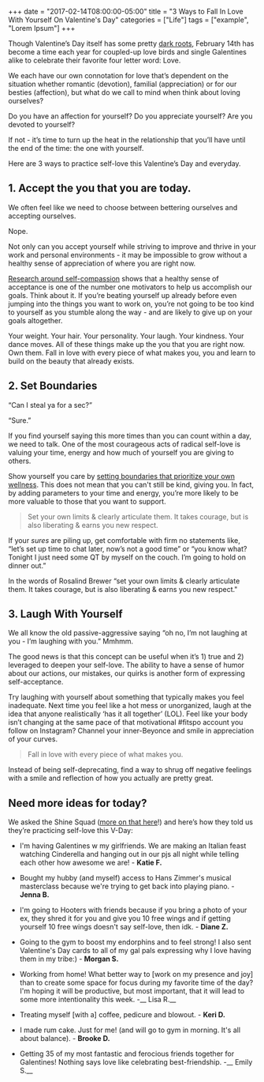 +++
  date = "2017-02-14T08:00:00-05:00"
  title = "3 Ways to Fall In Love With Yourself On Valentine's Day"
  categories = ["Life"]
  tags = ["example", "Lorem Ipsum"]
+++



<span class="dropcap">T</span>hough Valentine’s Day itself  has some pretty [dark roots](http://www.npr.org/2011/02/14/133693152/the-dark-origins-of-valentines-day), February 14th has become a time each year for coupled-up love birds and single Galentines alike to celebrate their favorite four letter word: Love.

We each have our own connotation for love that’s dependent on the situation whether romantic (devotion), familial (appreciation) or for our besties (affection), but what do we call to mind when think about loving ourselves?

Do you have an affection for yourself? Do you appreciate yourself? Are you devoted to yourself?

If not - it’s time to turn up the heat in the relationship that you’ll have until the end of the time: the one with yourself.

Here are 3 ways to practice self-love this Valentine’s Day and everyday. 


## 1. Accept the you that you are today.
We often feel like we need to choose between bettering ourselves and accepting ourselves. 

Nope.

Not only can you accept yourself while striving to improve and thrive in your work and personal environments - it may be impossible to grow without a healthy sense of appreciation of where you are right now.

[Research around self-compassion](http://advice.shinetext.com/articles/got-big-new-years-resolutions-heres-how-to-actually-reach-them/) shows that a healthy sense of acceptance is one of the number one motivators to help us accomplish our goals. Think about it. If you’re beating yourself up already before even jumping into the things you want to work on, you’re not going to be too kind to yourself as you stumble along the way - and are likely to give up on your goals altogether.

Your weight. Your hair. Your personality. Your laugh. Your kindness. Your dance moves. All of these things make up the you that you are right now. Own them. Fall in love with every piece of what makes you, you and learn to build on the beauty that already exists. 


## 2. Set Boundaries

“Can I steal ya for a sec?” 

“Sure.” 

If you find yourself saying this more times than you can count within a day, we need to talk. One of the most courageous acts of radical self-love is valuing your time, energy and how much of yourself you are giving to others. 

Show yourself you care by [setting boundaries that prioritize your own wellness](http://advice.shinetext.com/articles/im-good-with-whatever-the-high-price-of-people-pleasing/). This does not mean that you can't still be kind, giving you. In fact, by adding parameters to your time and energy, you’re more likely to be more valuable to those that you want to support. 

> Set your own limits & clearly articulate them. It takes courage, but is also liberating & earns you new respect. 


If your *sures* are piling up, get comfortable with firm no statements like, “let’s set up time to chat later, now’s not a good time” or “you know what? Tonight I just need some QT by myself on the couch. I’m going to hold on dinner out.”

In the words of Rosalind Brewer “set your own limits & clearly articulate them. It takes courage, but is also liberating & earns you new respect." 


## 3. Laugh With Yourself

We all know the old passive-aggressive saying “oh no, I’m not laughing at you - I’m laughing with you.” Mmhmm.

The good news is that this concept can be useful when it’s 1) true and 2) leveraged to deepen your self-love. The ability to have a sense of humor about our actions, our mistakes, our quirks is another form of expressing self-acceptance.  

Try laughing with yourself about something that typically makes you feel inadequate. Next time you feel like a hot mess or unorganized, laugh at the idea that anyone realistically ‘has it all together’ (LOL). Feel like your body isn’t changing at the same pace of that motivational #fitspo account you follow on Instagram? Channel your inner-Beyonce and smile in appreciation of your curves. 

> Fall in love with every piece of what makes you.


Instead of being self-deprecating, find a way to shrug off negative feelings with a smile and reflection of how you actually are pretty great.

## Need more ideas for today?

We asked the Shine Squad ([more on that here](http://www.shinetext.com/squad)!) and here’s how they told us they’re practicing self-love this V-Day: 

-  I'm having Galentines w my girlfriends. We are making an Italian feast watching Cinderella and hanging out in our pjs all night while telling each other how awesome we are! - __Katie F.__

-  Bought my hubby (and myself) access to Hans Zimmer's musical masterclass because we're trying to get back into playing piano. - __Jenna B.__

-  I'm going to Hooters with friends because if you bring a photo of your ex, they shred it for you and give you 10 free wings and if getting yourself 10 free wings doesn't say self-love, then idk.  - __Diane Z.__

-  Going to the gym to boost my endorphins and to feel strong! I also sent Valentine's Day cards to all of my gal pals expressing why I love having them in my tribe:) - __Morgan S.__

-  Working from home! What better way to [work on my presence and joy] than to create some space for focus during my favorite time of the day? I'm hoping it will be productive, but most important, that it will lead to some more intentionality this week. -__ Lisa R.__

-  Treating myself [with a] coffee, pedicure and blowout. - __Keri D.__

-  I made rum cake. Just for me! (and will go to gym in morning. It's all about balance). - __Brooke D.__

-  Getting 35 of my most fantastic and ferocious friends together for Galentines! Nothing says love like celebrating best-friendship. -__ Emily S.__

<div class="pubexchange_module" id="pubexchange_below_content" data-pubexchange-module-id="2323"></div>

<script>(function(w, d, s, id) {
  w.PUBX=w.PUBX || {pub: "shine_text", discover: false, lazy: true};
  var js, pjs = d.getElementsByTagName(s)[0];
  if (d.getElementById(id)) return;
  js = d.createElement(s); js.id = id; js.async = true;
  js.src = "//main.pubexchange.com/loader.min.js";
  pjs.parentNode.insertBefore(js, pjs);
}(window, document, "script", "pubexchange-jssdk"));</script>
